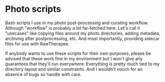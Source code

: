 # Photo scripts

Bash scripts I use in my photo post-processing and curating workflow. Although "workflow" is probably a bit far-fetched here. Let's call it "usecases" like copying files around my photo directories, adding metadata, archiving after postprocessing, etc. And most importantly, providing sidecar files for use with RawTherapee.

If anybody wants to use these scripts for their own purposes, please be advised that these work fine in my environment but I won't give any guarantees that they'll run everywhere. Everything is pretty much tied to my directory layout and similar constraints. And I wouldn't vouch for an absence of bugs so handle with care.
